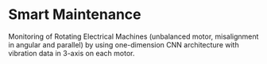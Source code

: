 # Smart Maintenance
 Monitoring of Rotating Electrical Machines (unbalanced motor, misalignment in angular and parallel) by using one-dimension CNN architecture with vibration data in 3-axis on each motor. 
